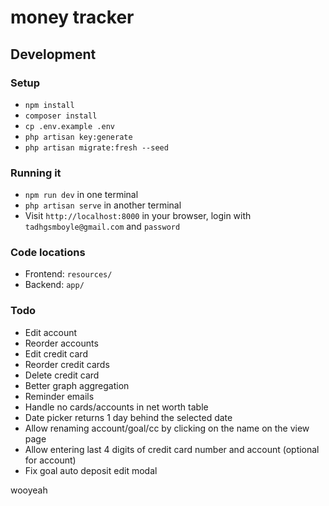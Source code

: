 # money tracker

## Development

### Setup
- `npm install`
- `composer install`
- `cp .env.example .env`
- `php artisan key:generate`
- `php artisan migrate:fresh --seed`

### Running it
- `npm run dev` in one terminal
- `php artisan serve` in another terminal
- Visit `http://localhost:8000` in your browser, login with `tadhgsmboyle@gmail.com` and `password`

### Code locations
- Frontend: `resources/`
- Backend: `app/`

### Todo
- Edit account
- Reorder accounts
- Edit credit card
- Reorder credit cards
- Delete credit card
- Better graph aggregation
- Reminder emails
- Handle no cards/accounts in net worth table
- Date picker returns 1 day behind the selected date
- Allow renaming account/goal/cc by clicking on the name on the view page
- Allow entering last 4 digits of credit card number and account (optional for account)
- Fix goal auto deposit edit modal

wooyeah
